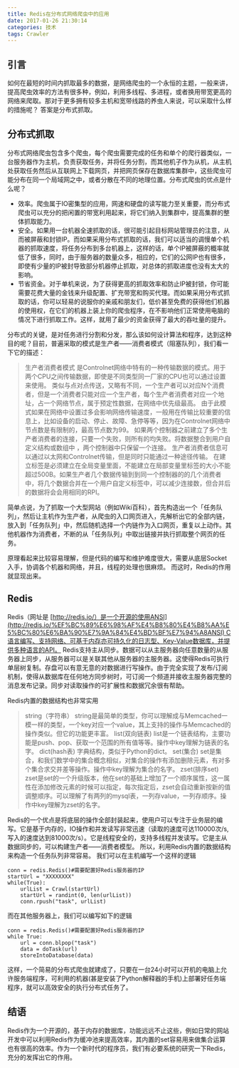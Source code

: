 ```yaml
---
title: Redis在分布式网络爬虫中的应用
date: 2017-01-26 21:30:14
categories: 技术
tags: Crawler
---
```

## 引言

如何在最短的时间内抓取最多的数据，是网络爬虫的一个永恒的主题，一般来讲，提高爬虫效率的方法有很多种，例如，利用多线程、多进程，或者换用带宽更高的网络来爬取。那对于更多拥有较多主机和宽带线路的养虫人来说，可以采取什么样的措施呢？ 答案是分布式抓取。
<!--more-->
## 分布式抓取

分布式网络爬虫包含多个爬虫，每个爬虫需要完成的任务和单个的爬行器类似，一台服务器作为主机，负责获取任务，并将任务分割，而其他机子作为从机，从主机处获取任务然后从互联网上下载网页，并把网页保存在数据库集群中，这些爬虫可能分布在同一个局域网之中，或者分散在不同的地理位置。分布式爬虫的优点是什么呢？

- 效率。爬虫属于IO密集型的应用，网速和硬盘的读写能力至关重要，而分布式爬虫可以充分的把闲置的带宽利用起来，将它们纳入到集群中，提高集群的整体抓取能力。
- 安全。如果用一台机器全速抓取的话，很可能引起目标网站管理员的注意，从而被屏蔽和封锁IP。而如果采用分布式抓取的话，我们可以适当的调慢单个机器的抓取速度，将任务分布到多台机器上，这样的话，单个IP被屏蔽的概率就低了很多，同时，由于服务器的数量众多，相应的，它们的公网IP也有很多，即使有少量的IP被封导致部分机器停止抓取，对总体的抓取进度也没有太大的影响。
- 节省资金。对于单机来说，为了获得更高的抓取效率和防止IP被封锁，你可能需要花费大量的金钱来升级配置、扩充带宽和购买代理。而如果采用分布式抓取的话，你可以轻易的说服你的亲戚和朋友们，低价甚至免费的获得他们机器的使用权，在它们的机器上装上你的爬虫程序，在不影响他们正常使用电脑的情况下进行抓取工作。这样，就用了最少的资金获得了最大的吞吐量的提升。

分布式的关键，是对任务进行分割和分发，那么该如何设计算法和程序，达到这种目的呢？目前，普遍采取的模式是生产者——消费者模式（阻塞队列），我们看一下它的描述：

> 生产者消费者模式 是Controlnet网络中特有的一种传输数据的模式。用于两个CPU之间传输数据，即使是不同类型同一厂家的CPU也可以通过设置来使用。
> 类似与点对点传送，又略有不同，一个生产者可以对应N个消费者，但是一个消费者只能对应一个生产者，每个生产者消费者对应一个地址，占一个网络节点，属于预定性数据，在网络中优先级最高。
> 由于此模式如果在网络中设置过多会影响网络传输速度，一般用在传输比较重要的信息上，比如设备的启动、停止、故障、急停等等，因为在Controlnet网络中节点数是有限制的，最高节点数为99。
> 如果两个控制器之前建立了多个生产者消费者的连接，只要一个失败，则所有的均失败。将数据整合到用户自定义结构或数组中 ，两个控制器中只保留一个连接。
> 生产者消费者信息可以通过以太网和Controlnet传输，但是同时只能通过一种途径传输。 在建立标签是必须建立在全局变量里面，不能建立在局部变量里标签的大小不能超过500B。如果生产者几个数据传输到到同一个控制器的的几个消费者中，将几个数据合并在一个用户自定义标签中，可以减少连接数，但合并后的数据将会会用相同的RPI。

简单点说，为了抓取一个大型网站（例如Wiki百科），首先构造出一个「任务队列」，然后让主机作为生产者，从爬虫的入口网页进入，先解析出它的全部内链，放入到「任务队列」中，然后随机选择一个内链作为入口网页，重复以上动作。其他机器作为消费者，不断的从「任务队列」中取出链接并执行抓取整个网页的任务。

原理看起来比较容易理解，但是代码的编写和维护难度很大，需要从底层Socket入手，协调各个机器和网络，并且，线程的处理也很麻烦。 而这时，Redis的作用就显现出来。

## Redis

Redis（网址是 [http://redis.io/）是一个开源的使用ANSI](http://redis.io/%EF%BC%89%E6%98%AF%E4%B8%80%E4%B8%AA%E5%BC%80%E6%BA%90%E7%9A%84%E4%BD%BF%E7%94%A8ANSI) C语言编写、支持网络、可基于内存亦可持久化的日志型、Key-Value数据库，并提供多种语言的API。
Redis支持主从同步。数据可以从主服务器向任意数量的从服务器上同步，从服务器可以是关联其他从服务器的主服务器。这使得Redis可执行单层树复制。存盘可以有意无意的对数据进行写操作。由于完全实现了发布/订阅机制，使得从数据库在任何地方同步树时，可订阅一个频道并接收主服务器完整的消息发布记录。同步对读取操作的可扩展性和数据冗余很有帮助。

Redis内置的数据结构也非常实用

> string（字符串）
> string是最简单的类型，你可以理解成与Memcached一模一样的类型，一个key对应一个value，其上支持的操作与Memcached的操作类似。但它的功能更丰富。
> list(双向链表)
> list是一个链表结构，主要功能是push、pop、获取一个范围的所有值等等。操作中key理解为链表的名字。
> dict(hash表)
> 字典结构，类似于Python的dict。
> set(集合)
> set是集合，和我们数学中的集合概念相似，对集合的操作有添加删除元素，有对多个集合求交并差等操作。操作中key理解为集合的名字。
> zset(排序set)
> zset是set的一个升级版本，他在set的基础上增加了一个顺序属性，这一属性在添加修改元素的时候可以指定，每次指定后，zset会自动重新按新的值调整顺序。可以理解了有两列的mysql表，一列存value，一列存顺序。操作中key理解为zset的名字。

Redis的一个优点是将底层的操作全部封装起来，使用户可以专注于业务层的编写。它是基于内存的，IO操作和并发读写非常迅速（读取的速度可达110000次/s,写入的速度达到81000次/s）。它是线程安全的，支持多线程并发读写。它是主从数据同步的，可以构建生产者——消费者模型。 所以，利用Redis内置的数据结构来构造一个任务队列非常容易。
我们可以在主机编写一个这样的逻辑

```
conn = redis.Redis()#需要配置好Redis服务器的IP
startUrl = "XXXXXXXX" 
while(True):
    urlList = Crawl(startUrl)
    startUrl = randint(0, len(urlList))
    conn.rpush("task", urlList)
```

而在其他服务器上，我们可以编写如下的逻辑

```
conn = redis.Redis()#需要配置好Redis服务器的IP
while True:
    url = conn.blpop("task")
    data = doTask(url)
    storeIntoDatabase(data)
```

这样，一个简易的分布式爬虫就建成了，只要在一台24小时可以开机的电脑上允许服务端程序，可利用的机器(甚是安装了Python解释器的手机)上部署好任务端程序，就可以高效安全的执行分布式任务了。

## 结语

Redis作为一个开源的，基于内存的数据库，功能远远不止这些，例如日常的网站开发中可以利用Redis作为缓冲池来提高效率，其内置的set容易用来做集合运算也有很高的效率。作为一个新时代的程序员，我们有必要系统的研究一下Redis，充分的发挥出它的作用。